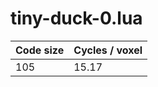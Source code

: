 # tiny-duck-0.lua

| Code size | Cycles / voxel |
| --------- | -------------- |
| 105       | 15.17          |
